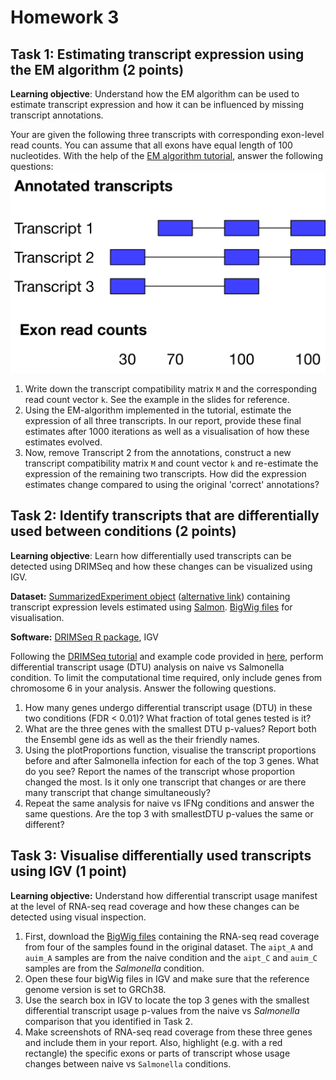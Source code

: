 # Homework 3

## Task 1: Estimating transcript expression using the EM algorithm (2 points)
**Learning objective**: Understand how the EM algorithm can be used to estimate transcript expression and how it can be influenced by missing transcript annotations.

Your are given the following three transcripts with corresponding exon-level read counts. You can assume that all exons have equal length of 100 nucleotides. With the help of the [EM algorithm tutorial](https://github.com/kauralasoo/MTAT.03.239_Bioinformatics/blob/master/transcript_expression/EM-algorithm.md), answer the following questions:
![](HW3_transcripts.png)<!-- -->

 1. Write down the transcript compatibility matrix `M` and the corresponding read count vector `k`. See the example in the slides for reference.
 2. Using the EM-algorithm implemented in the tutorial, estimate the expression of all three transcripts. In our report, provide these final estimates after 1000 iterations as well as a visualisation of how these estimates evolved.
 3. Now, remove Transcript 2 from the annotations, construct a new transcript compatibility matrix `M` and count vector `k` and re-estimate the expression of the remaining two transcripts. How did the expression estimates change compared to using the original 'correct' annotations?

## Task 2: Identify transcripts that are differentially used between conditions (2 points)
**Learning objective**: Learn how differentially used transcripts can be detected using DRIMSeq and how these changes can be visualized using IGV.

**Dataset:** [SummarizedExperiment object](https://www.dropbox.com/s/hwl30are5g6k3ka/salmon_SummarizedExperiment_subset.rds?dl=0) ([alternative link](https://1drv.ms/f/s!AmCRrTXF10_MgWr91VIHfVT9booG)) containing transcript expression levels estimated using [Salmon](https://combine-lab.github.io/salmon/). [BigWig files](https://1drv.ms/f/s!AmCRrTXF10_MgWr91VIHfVT9booG) for visualisation.

**Software:** [DRIMSeq R package](http://bioconductor.org/packages/release/bioc/html/DRIMSeq.html), IGV

Following the [DRIMSeq tutorial](http://bioconductor.org/packages/release/bioc/vignettes/DRIMSeq/inst/doc/DRIMSeq.pdf) and example code provided in [here](https://github.com/kauralasoo/MTAT.03.239_Bioinformatics/blob/master/transcript_expression/DRIMSeq_test.R), perform differential transcript usage (DTU) analysis on naive vs Salmonella condition. To limit the computational time required, only include genes from chromosome 6 in your analysis. Answer the following questions.

 1. How many genes undergo differential transcript usage (DTU) in these two conditions (FDR < 0.01)? What fraction of total genes tested is it?
 2. What are the three genes with the smallest DTU p-values? Report both the Ensembl gene ids as well as the their friendly names.
 3. Using the plotProportions function, visualise the transcript proportions before and after Salmonella infection for each of the top 3 genes. What do you see? Report the names of the transcript whose proportion changed the most. Is it only one transcript that changes or are there many transcript that change simultaneously?
 4. Repeat the same analysis for naive vs IFNg conditions and answer the same questions. Are the top 3 with smallestDTU p-values the same or different?

## Task 3: Visualise differentially used transcripts using IGV (1 point)
**Learning objective:** Understand how differential transcript usage manifest at the level of RNA-seq read coverage and how these changes can be detected using visual inspection.

 1. First, download the [BigWig files](https://1drv.ms/f/s!AmCRrTXF10_MgWr91VIHfVT9booG) containing the RNA-seq read coverage from four of the samples found in the original dataset. The `aipt_A` and `auim_A` samples are from the naive condition and the `aipt_C` and `auim_C` samples are from the *Salmonella* condition. 
 2. Open these four bigWig files in IGV and make sure that the reference genome version is set to GRCh38.
 3. Use the search box in IGV to locate the top 3 genes with the smallest differential transcript usage p-values from the naive vs *Salmonella* comparison that you identified in Task 2. 
 4. Make screenshots of RNA-seq read coverage from these three genes and include them in your report. Also, highlight (e.g. with a red rectangle) the specific exons or parts of transcript whose usage changes between naive vs `Salmonella` conditions. 




<!--stackedit_data:
eyJoaXN0b3J5IjpbLTUwNzU5OTEwXX0=
-->